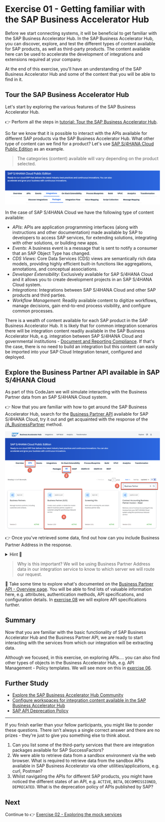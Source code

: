# Exercise 01 - Getting familiar with the SAP Business Accelerator Hub

Before we start connecting systems, it will be beneficial to get familiar with the SAP Business Accelerator Hub. In the SAP Business Accelerator Hub, you can discover, explore, and test the different types of content available for SAP products, as well as third-party products. The content available here can be used to accelerate the development of integrations and extensions required at your company.

At the end of this exercise, you'll have an understanding of the SAP Business Accelerator Hub and some of the content that you will be able to find in it.

## Tour the SAP Business Accelerator Hub

Let's start by exploring the various features of the SAP Business Accelerator Hub.

👉 Perform all the steps in [tutorial: Tour the SAP Business Accelerator Hub](https://developers.sap.com/tutorials/hcp-abh-getting-started.html).

So far we know that it is possible to interact with the APIs available for different SAP products via the SAP Business Accelerator Hub. What other type of content can we find for a product? Let's use [SAP S/4HANA Cloud Public Edition](https://hub.sap.com/products/SAPS4HANACloud/overview) as an example.

> The categories (content) available will vary depending on the product selected. 

![SAP S/4HANA Cloud Categories](assets/S4HANACloud-Content.png)

In the case of SAP S/4HANA Cloud we have the following type of content available:
- *APIs*: APIs are application programming interfaces (along with instructions and other documentation) made available by SAP to developers to access SAP services, for extending solutions, integrating with other solutions, or building new apps.
- *Events*: A business event is a message that is sent to notify a consumer that an SAP Object Type has changed. 
- *CDS Views*: Core Data Services (CDS) views are semantically rich data models, providing highly efficient built-in functions like aggregations, annotations, and conceptual associations. 
- *Developer Extensibility*: Exclusively available for SAP S/4HANA Cloud and it allows you to create development projects in an SAP S/4HANA Cloud system.
- *Integrations*: Integrations between SAP S/4HANA Cloud and other SAP products and third parties.
- *Workflow Management*: Readily available content to digitize workflows, manage decisions, gain end-to-end process visibility, and configure common processes.

There is a wealth of content available for each SAP product in the SAP Business Accelerator Hub. It is likely that for common integration scenarios there will be integration content readily available in the SAP Business Accelerator Hub, e.g. integration between SAP S/4HANA Cloud and governmental institutions - [Document and Reporting Compliance](https://hub.sap.com/products/SAPS4HANACloud/overview?target=SAPDocumentandReportingCompliance). If that's the case, there is no need to build an integration but this content can easily be imported into your SAP Cloud Integration tenant, configured and deployed. 

## Explore the Business Partner API available in SAP S/4HANA Cloud 

As part of this CodeJam we will simulate interacting with the Business Partner data from an SAP S/4HANA Cloud system. 

👉 Now that you are familiar with how to get around the SAP Business Accelerator Hub, search for the [Business Partner API](https://hub.sap.com/products/SAPS4HANACloud/apis/all) available for SAP S/4HANA Cloud, try it out and get acquainted with the response of the [/A_BusinessPartner](https://hub.sap.com/api/API_BUSINESS_PARTNER/tryout) method.

![Business Partner (A2X) tile in SAP Business Accelerator Hub](assets/S4HANACloud-API-BusinessPartner.png)

👉 Once you've retrieved some data, find out how can you include Business Partner Address in the response.

<details>
<summary>Hint 🔦</summary>

<i>Check out the <b>$expand</b> query param. This parameter can be used to Expand related entities, see [Expand](https://help.sap.com/doc/5890d27be418427993fafa6722cdc03b/Cloud/en-US/OdataV2.pdf#page=63).

Available values: to_BuPaIdentification, to_BuPaIndustry, to_BusinessPartnerAddress, to_BusinessPartnerBank, to_BusinessPartnerContact, to_BusinessPartnerRole, to_BusinessPartnerTax, to_BusPartAddrDepdntTaxNmbr, to_Customer, to_Supplier</i>
</details>

> Why is this important? We will be using Business Partner Address data in our integration service to know to which server we will route our request.

🧭 Take some time to explore what's documented on the [Business Partner API - Overview page](https://hub.sap.com/api/API_BUSINESS_PARTNER/overview). You will be able to find lots of valuable information here, e.g. attributes, authentication methods, API specifications, and configuration details. In [exercise 08](../08-expose-integration-flow-api-management/) we will explore API specifications further.


## Summary

Now that you are familiar with the basic functionality of SAP Business Accelerator Hub and the Business Partner API, we are ready to start interacting with the services from which our integration will be extracting data.

Although we focused, in this exercise, on exploring APIs.... you can also find other types of objects in the Business Accelerator Hub, e.g. API Management - Policy templates. We will see more on this in [exercise 06](../06-expose-integration-flow-api-management/README.md).

## Further Study

* [Explore the SAP Business Accelerator Hub Community](https://hub.sap.com/community)
* [Configure workspaces for integration content available in the SAP Business Accelerator Hub](https://help.sap.com/docs/SAP_API_BUSINESS_HUB/e56a6c50d31541ea826021dc8e721a53/8f1a5bc71eef498aa51b99e90365c66e.html?locale=en-US)
* [SAP API Deprecation Policy](https://help.sap.com/docs/SAP_API_BUSINESS_HUB/e56a6c50d31541ea826021dc8e721a53/5cbfda5a9efe4e97a3e24ddaf7ec5c16.html?locale=en-US)

---

If you finish earlier than your fellow participants, you might like to ponder these questions. There isn't always a single correct answer and there are no prizes - they're just to give you something else to think about.

1. Can you list some of the third-party services that there are integration packages available for SAP SuccessFactors?
2. We were able to retrieve data from a sandbox environment via the web browser. What is required to retrieve data from the sandbox APIs available in SAP Business Accelerator via other utilities/applications, e.g. curl, Postman?
3. Whilst navigating the APIs for different SAP products, you might have noticed the different states of an API, e.g. `ACTIVE`, `BETA`, `DECOMMISSIONED`, `DEPRECATED`. What is the deprecation policy of APIs published by SAP? 

## Next

Continue to 👉 [Exercise 02 - Exploring the mock services](../02-exploring-the-mock-services/README.md#exercise-02---exploring-the-mock-services)
